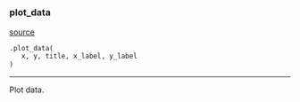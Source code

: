 #


### plot_data
[source](https://github.com/allfed/My-Super-Cool-Respository/blob/master/src/plotting.py/#L4)
```python
.plot_data(
   x, y, title, x_label, y_label
)
```

---
Plot data.
